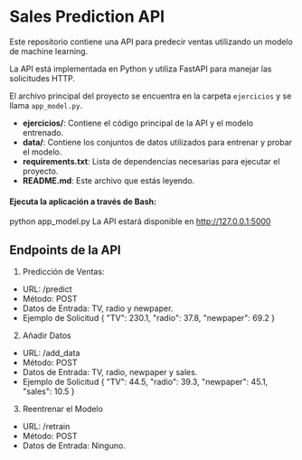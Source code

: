 # Sales Prediction API

Este repositorio contiene una API para predecir ventas utilizando un modelo de machine learning. 

La API está implementada en Python y utiliza FastAPI para manejar las solicitudes HTTP. 

El archivo principal del proyecto se encuentra en la carpeta `ejercicios` y se llama `app_model.py`.

- **ejercicios/**: Contiene el código principal de la API y el modelo entrenado.
- **data/**: Contiene los conjuntos de datos utilizados para entrenar y probar el modelo.
- **requirements.txt**: Lista de dependencias necesarias para ejecutar el proyecto.
- **README.md**: Este archivo que estás leyendo.


#### Ejecuta la aplicación a través de Bash:
python app_model.py
La API estará disponible en http://127.0.0.1:5000


## Endpoints de la API

1. Predicción de Ventas:
- URL: /predict
- Método: POST
- Datos de Entrada: TV, radio y newpaper.
- Ejemplo de Solicitud
{
  "TV": 230.1,
  "radio": 37.8,
  "newpaper": 69.2
}

2. Añadir Datos
- URL: /add_data
- Método: POST
- Datos de Entrada: TV, radio, newpaper y sales.
- Ejemplo de Solicitud
{
  "TV": 44.5,
  "radio": 39.3,
  "newpaper": 45.1,
  "sales": 10.5
}

3. Reentrenar el Modelo
- URL: /retrain
- Método: POST
- Datos de Entrada: Ninguno.
